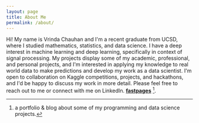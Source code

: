 ```yaml
---
layout: page
title: About Me
permalink: /about/
---
```


Hi! My name is Vrinda Chauhan and I'm a recent graduate from UCSD, where I studied mathematics, statistics, and data science. I have a deep interest in machine learning and deep learning, specifically in context of signal processing. My projects display some of my academic, professional, and personal projects, and I'm interested in applying my knowledge to real world data to make predictions and develop my work as a data scientist. I'm open to collaboration on Kaggle competitions, projects, and hackathons, and I'd be happy to discuss my work in more detail. Please feel free to reach out to me or connect with me on LinkedIn. **[fastpages](https://www.linkedin.com/in/vrindachaa/)** [^1].



[^1]:a portfolio & blog about some of my programming and data science projects.
